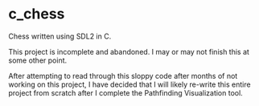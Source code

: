 # c_chess
Chess written using SDL2 in C.

This project is incomplete and abandoned. I may or may not finish this at some other point.

After attempting to read through this sloppy code after months of not working on this project, I have decided that I will likely re-write this entire project from scratch after I complete the Pathfinding Visualization tool.
